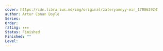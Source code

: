 ```yaml
---
cover: https://cdn.librarius.md/img/original/zateryannyy-mir_1708629247.jpg
author: Artur Conan Doyle
Series: 
Order: 
rating: ★★★
Status: Finished
Finished: ""
Level:
---
```








